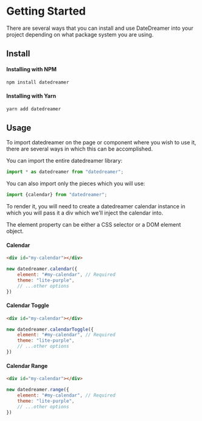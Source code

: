 # Getting Started

There are several ways that you can install and use DateDreamer into your project depending on what package system you are using.

## Install

#### Installing with NPM
```bash
npm install datedreamer
```

#### Installing with Yarn
```bash
yarn add datedreamer
```

<!-- ::: warning
You may encounter issues with SSR(Server Side Rendering) systems such as NextJS, Gatsby, NUXT due to the nature of this being a client-side component. We are currently working on adding support for SSR.
::: -->

## Usage
To import datedreamer on the page or component where you wish to use it, there are several ways in which this can be accomplished.

You can import the entire datedreamer library:

```javascript
import * as datedreamer from "datedreamer";
```

You can also import only the pieces which you will use:

```javascript
import {calendar} from "datedreamer";
```

To render it, you will need to create a datedreamer calendar instance in which you will pass it a div which we'll inject the calendar into.

The element property can be either a CSS selector or a DOM element object.

#### Calendar

```html
<div id="my-calendar"></div>
```

```javascript
new datedreamer.calendar({
    element: "#my-calendar", // Required
    theme: "lite-purple",
    // ...other options
})
```

#### Calendar Toggle
```html
<div id="my-calendar"></div>
```

```javascript
new datedreamer.calendarToggle({
    element: "#my-calendar", // Required
    theme: "lite-purple",
    // ...other options
})
```

#### Calendar Range
```html
<div id="my-calendar"></div>
```

```javascript
new datedreamer.range({
    element: "#my-calendar", // Required
    theme: "lite-purple",
    // ...other options
})
```